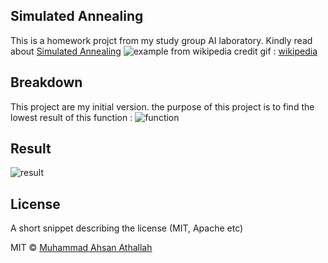 ## Simulated Annealing
This is a homework projct from my study group AI laboratory. Kindly read about [Simulated Annealing](https://en.wikipedia.org/wiki/Simulated_annealing)
                                ![example from wikipedia](https://upload.wikimedia.org/wikipedia/commons/d/d5/Hill_Climbing_with_Simulated_Annealing.gif)
credit gif : [wikipedia](https://en.wikipedia.org/)


## Breakdown
This project are my initial version.
the purpose of this project is to find the lowest result of this function :
![function](https://github.com/ahsanatha/AI-Simulated-Annealing/blob/master/img/function.png)


## Result
![result](https://github.com/ahsanatha/AI-Simulated-Annealing/blob/master/img/Result.png)

## License
A short snippet describing the license (MIT, Apache etc)

MIT © [Muhammad Ahsan Athallah](#)
